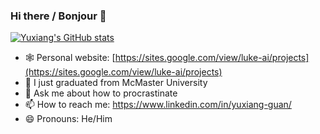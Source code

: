 ### Hi there / Bonjour 👋
[![Yuxiang's GitHub stats](https://github-readme-stats.vercel.app/api?username=yxguan)](https://github.com/anuraghazra/github-readme-stats)

- 🕸️ Personal website: [https://sites.google.com/view/luke-ai/projects](https://sites.google.com/view/luke-ai/projects)
- 🌱 I just graduated from McMaster University
- 💬 Ask me about how to procrastinate
- 📫 How to reach me: https://www.linkedin.com/in/yuxiang-guan/
- 😄 Pronouns: He/Him

